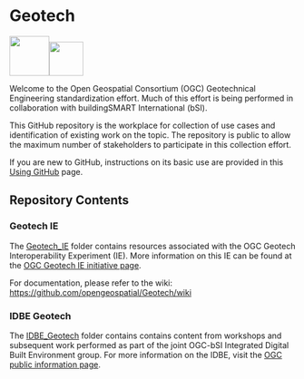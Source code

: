 # Geotech

<img src="http://www.opengeospatial.org/pub/www/files/OGC_Logo_2D_Blue_x_0_0.png" height="70"/><img src="https://technical.buildingsmart.org/wp-content/uploads/2018/11/Retina_NEW_-BuildingSMART_RGB_International_colour.png" height="60"/>

Welcome to the Open Geospatial Consortium (OGC) Geotechnical Engineering standardization effort. Much of this effort is being performed in collaboration with buildingSMART International (bSI).

This GitHub repository is the workplace for collection of use cases and identification of existing work on the topic. The repository is public to allow the maximum number of stakeholders to participate in this collection effort.

If you are new to GitHub, instructions on its basic use are provided in this [Using GitHub](https://github.com/opengeospatial/Geotech/blob/master/UsingGitHub.md) page.

## Repository Contents

### Geotech IE
The [Geotech_IE](https://github.com/opengeospatial/Geotech/Geotech_IE) folder contains resources associated with the OGC Geotech Interoperability Experiment (IE). More information on this IE can be found at the [OGC Geotech IE initiative page](https://www.ogc.org/projects/initiatives/geotechie).

For documentation, please refer to the wiki: https://github.com/opengeospatial/Geotech/wiki

### IDBE Geotech
The [IDBE_Geotech](https://github.com/opengeospatial/Geotech/IDBE_Geotech) folder contains contains content from workshops and subsequent work performed as part of the joint OGC-bSI Integrated Digital Built Environment group. For more information on the IDBE, visit the [OGC public information page](http://www.opengeospatial.org/projects/groups/idbesc).

